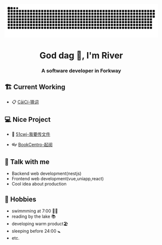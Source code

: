 
<div align="center">
  <img src="https://raw.githubusercontent.com/Achuan-2/Achuan-2/main/assets/github-contribution-grid-snake.svg" >
</div>


<h1 align="center">God dag 👋,  I'm River </h1>
<h3 align="center">A software developer in Forkway </h3>

## 🏗 Current Working
- 📋 [CāiCí-猜词](https://caici.forkway.cn)



## 💻 Nice Project
- 📃 [51cwj-我要传文件](https://51cwj.com)
<!-- - 🏫 [SiMen-师门]() -->
- 👓 [BookCentro-起阅](https://web-uat.bookcentro.net/zh-HK/)



## 💬 Talk with me 
- Backend web development(nestjs)
- Frontend web development(vue,uniapp,react)
- Cool idea about production

## 📅 Hobbies
- swimmming at 7:00  🏊‍♀️
- reading by the lake 📚
- developing warm product🏖
- sleeping before 24:00 🚼
- etc.



<!-- **Leizhenpeng/Leizhenpeng** is a ✨ _special_ ✨ repository because its `README.md` (this file) appears on your GitHub profile.

Here are some ideas to get you started:

- 🔭 I’m currently working on ...
- 🌱 I’m currently learning ...
- 👯 I’m looking to collaborate on ...
- 🤔 I’m looking for help with ...
- 💬 Ask me about ...
- 📫 How to reach me: ...
- 😄 Pronouns: ...
- ⚡ Fun fact: ...
-->

